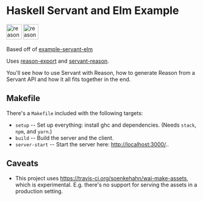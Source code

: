 # Haskell Servant and Elm Example

<img src="https://cdn.svgporn.com/logos/reasonml.svg" alt="reason" height="40"/>
<img src="https://www.haskell.org/img/haskell-logo.svg" alt="reason" height="40"/>

Based off of [example-servant-elm](https://github.com/haskell-servant/example-servant-elm)

Uses [reason-export](https://github.com/abarbu/reason-export) and
[servant-reason](https://github.com/abarbu/servant-reason).

You'll see how to use Servant with Reason, how to generate Reason from a Servant API and
how it all fits together in the end.

## Makefile

There's a `Makefile` included with the following targets:

- `setup` -- Set up everything: install ghc and dependencies. (Needs `stack`, `npm`, and `yarn`.)
- `build` -- Build the server and the client.
- `server-start` -- Start the server here: <http://localhost:3000/>..

## Caveats

- This project uses <https://travis-ci.org/soenkehahn/wai-make-assets>, which is
  experimental. E.g. there's no support for serving the assets in a production setting.
